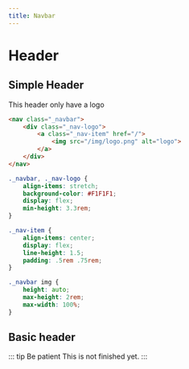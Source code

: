 ```yaml
---
title: Navbar
---
```


# Header

## Simple Header

This header only have a logo

<pieces-Navbar></pieces-Navbar>

```html
<nav class="_navbar">
	<div class="_nav-logo">
		<a class="_nav-item" href="/">
			<img src="/img/logo.png" alt="logo">
		</a>
	</div>	
</nav>
```

```css
._navbar, ._nav-logo {
	align-items: stretch;
	background-color: #F1F1F1;
	display: flex;
	min-height: 3.3rem;
}

._nav-item {
	align-items: center;
	display: flex;
	line-height: 1.5;
	padding: .5rem .75rem;
}

._navbar img {
	height: auto;
	max-height: 2rem;
	max-width: 100%;
}
```

## Basic header

::: tip Be patient <Badge text="alpha" type="warn"/> <Badge text="0.1.1+"/>
This is not finished yet.
:::

